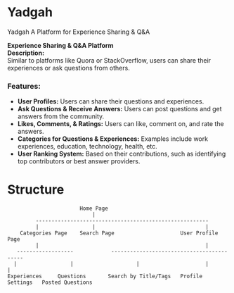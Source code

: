 # Yadgah
Yadgah A Platform for Experience Sharing &amp; Q&amp;A

**Experience Sharing & Q&A Platform**  
**Description:**  
Similar to platforms like Quora or StackOverflow, users can share their experiences or ask questions from others.  

### Features:  
- **User Profiles:** Users can share their questions and experiences.  
- **Ask Questions & Receive Answers:** Users can post questions and get answers from the community.  
- **Likes, Comments, & Ratings:** Users can like, comment on, and rate the answers.  
- **Categories for Questions & Experiences:** Examples include work experiences, education, technology, health, etc.  
- **User Ranking System:** Based on their contributions, such as identifying top contributors or best answer providers.  

# Structure

```
                       Home Page
                           |
         -------------------------------------------------------
         |                 |                                   |
    Categories Page    Search Page                     User Profile Page
         |                                                     |  
   ------------------   		 ------------------------------------------
  |                 |                    |                     |                  |
Experiences     Questions       Search by Title/Tags   Profile Settings   Posted Questions
```
